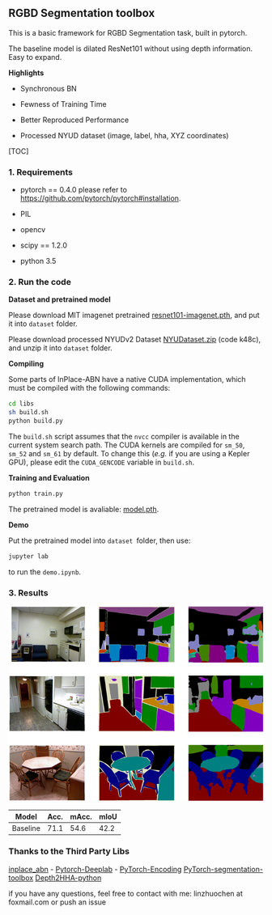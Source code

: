 ## RGBD Segmentation toolbox

This is a basic framework for RGBD Segmentation task, built in pytorch.

The baseline model is dilated ResNet101 without using depth information. Easy to expand.

**Highlights**

- Synchronous BN

- Fewness of Training Time

- Better Reproduced Performance

- Processed NYUD dataset (image, label, hha, XYZ coordinates) 

[TOC]

 ### 1. Requirements

- pytorch == 0.4.0 please refer to https://github.com/pytorch/pytorch#installation.

- PIL 

- opencv

- scipy == 1.2.0

- python 3.5

### 2. Run the code

**Dataset and pretrained model**

Please download MIT imagenet pretrained [resnet101-imagenet.pth](http://sceneparsing.csail.mit.edu/model/pretrained_resnet/resnet101-imagenet.pth), and put it into `dataset` folder.

Please download processed NYUDv2 Dataset [NYUDataset.zip]( https://pan.baidu.com/s/1mFG6Skq6lwRAiNafRfKXjQ) (code k48c), and unzip it into `dataset` folder.

**Compiling**

Some parts of InPlace-ABN have a native CUDA implementation, which must be compiled with the following commands:
```bash
cd libs
sh build.sh
python build.py
```

The `build.sh` script assumes that the `nvcc` compiler is available in the current system search path.
The CUDA kernels are compiled for `sm_50`, `sm_52` and `sm_61` by default.
To change this (_e.g._ if you are using a Kepler GPU), please edit the `CUDA_GENCODE` variable in `build.sh`.

**Training and Evaluation**

```bash
python train.py
```

The pretrained model is avaliable: [model.pth](https://drive.google.com/file/d/1naKS_3bQQfYt-WThx-Kahxva433zVPJM/view?usp=sharing).

**Demo**

Put the pretrained model into `dataset `folder, then use:

```bash
jupyter lab
```

to run the `demo.ipynb`.

### 3. Results

![](figure/result.png)

| Model    | Acc. | mAcc. | mIoU |
| -------- | ---- | ----- | ---- |
| Baseline | 71.1 | 54.6  | 42.2 |

### Thanks to the Third Party Libs
[inplace_abn](https://github.com/mapillary/inplace_abn) - 
[Pytorch-Deeplab](https://github.com/speedinghzl/Pytorch-Deeplab) - 
[PyTorch-Encoding](https://github.com/zhanghang1989/PyTorch-Encoding)
[PyTorch-segmentation-toolbox](https://github.com/speedinghzl/pytorch-segmentation-toolbox)
[Depth2HHA-python](https://github.com/charlesCXK/Depth2HHA-python)

if you have any questions, feel free to contact with me: linzhuochen at foxmail.com or push an issue